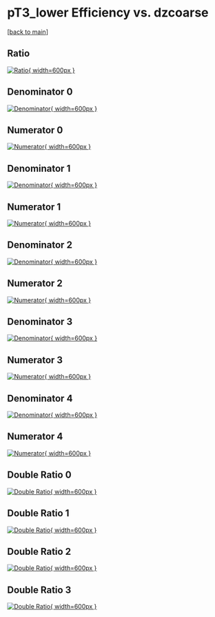 # pT3_lower Efficiency vs. dzcoarse

[[back to main](./)]



## Ratio

[![Ratio](../mtv/var/pT3_lower_base_11_-1_eff_dzcoarse.png){ width=600px }](../mtv/var/pT3_lower_base_11_-1_eff_dzcoarse.pdf)

## Denominator 0

[![Denominator](../mtv/den/pT3_lower_base_11_-1_eff_dzcoarse_den0.png){ width=600px }](../mtv/den/pT3_lower_base_11_-1_eff_dzcoarse_den0.pdf)

## Numerator 0

[![Numerator](../mtv/num/pT3_lower_base_11_-1_eff_dzcoarse_num0.png){ width=600px }](../mtv/num/pT3_lower_base_11_-1_eff_dzcoarse_num0.pdf)

## Denominator 1

[![Denominator](../mtv/den/pT3_lower_base_11_-1_eff_dzcoarse_den1.png){ width=600px }](../mtv/den/pT3_lower_base_11_-1_eff_dzcoarse_den1.pdf)

## Numerator 1

[![Numerator](../mtv/num/pT3_lower_base_11_-1_eff_dzcoarse_num1.png){ width=600px }](../mtv/num/pT3_lower_base_11_-1_eff_dzcoarse_num1.pdf)

## Denominator 2

[![Denominator](../mtv/den/pT3_lower_base_11_-1_eff_dzcoarse_den2.png){ width=600px }](../mtv/den/pT3_lower_base_11_-1_eff_dzcoarse_den2.pdf)

## Numerator 2

[![Numerator](../mtv/num/pT3_lower_base_11_-1_eff_dzcoarse_num2.png){ width=600px }](../mtv/num/pT3_lower_base_11_-1_eff_dzcoarse_num2.pdf)

## Denominator 3

[![Denominator](../mtv/den/pT3_lower_base_11_-1_eff_dzcoarse_den3.png){ width=600px }](../mtv/den/pT3_lower_base_11_-1_eff_dzcoarse_den3.pdf)

## Numerator 3

[![Numerator](../mtv/num/pT3_lower_base_11_-1_eff_dzcoarse_num3.png){ width=600px }](../mtv/num/pT3_lower_base_11_-1_eff_dzcoarse_num3.pdf)

## Denominator 4

[![Denominator](../mtv/den/pT3_lower_base_11_-1_eff_dzcoarse_den4.png){ width=600px }](../mtv/den/pT3_lower_base_11_-1_eff_dzcoarse_den4.pdf)

## Numerator 4

[![Numerator](../mtv/num/pT3_lower_base_11_-1_eff_dzcoarse_num4.png){ width=600px }](../mtv/num/pT3_lower_base_11_-1_eff_dzcoarse_num4.pdf)

## Double Ratio 0

[![Double Ratio](../mtv/ratio/pT3_lower_base_11_-1_eff_dzcoarse_ratio0.png){ width=600px }](../mtv/ratio/pT3_lower_base_11_-1_eff_dzcoarse_ratio0.pdf)

## Double Ratio 1

[![Double Ratio](../mtv/ratio/pT3_lower_base_11_-1_eff_dzcoarse_ratio1.png){ width=600px }](../mtv/ratio/pT3_lower_base_11_-1_eff_dzcoarse_ratio1.pdf)

## Double Ratio 2

[![Double Ratio](../mtv/ratio/pT3_lower_base_11_-1_eff_dzcoarse_ratio2.png){ width=600px }](../mtv/ratio/pT3_lower_base_11_-1_eff_dzcoarse_ratio2.pdf)

## Double Ratio 3

[![Double Ratio](../mtv/ratio/pT3_lower_base_11_-1_eff_dzcoarse_ratio3.png){ width=600px }](../mtv/ratio/pT3_lower_base_11_-1_eff_dzcoarse_ratio3.pdf)

